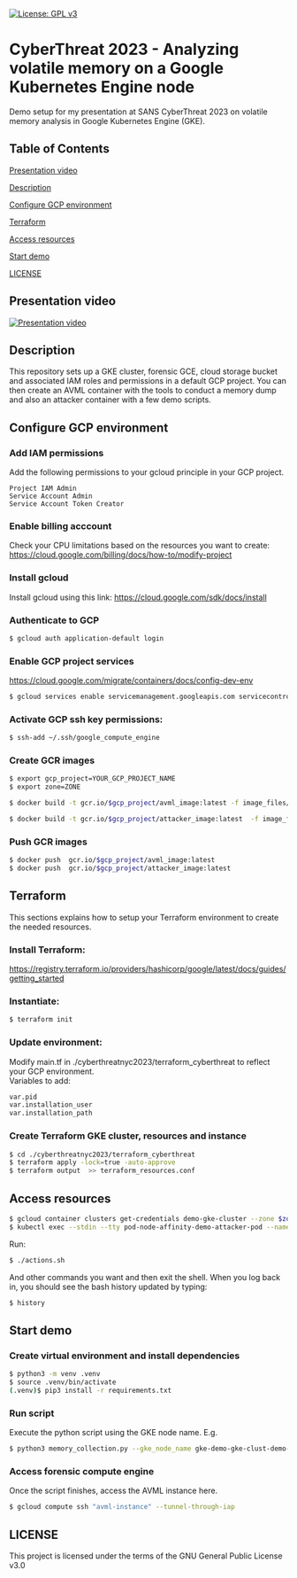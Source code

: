 [![License: GPL v3](https://img.shields.io/badge/License-GPL%20v3-blue.svg)](https://www.gnu.org/licenses/gpl-3.0)

# CyberThreat 2023 - Analyzing volatile memory on a Google Kubernetes Engine node
Demo setup for my presentation at SANS CyberThreat 2023 on volatile memory analysis in Google Kubernetes Engine (GKE).

## Table of Contents  
[Presentation video](##Presentation-video)

[Description](##Description)

[Configure GCP environment](##Configure-GCP-environment)

[Terraform](##Terraform)

[Access resources](##Access-resources)

[Start demo](##Start-demo)

[LICENSE](##LICENSE)

## Presentation video
[![Presentation video](https://pbs.twimg.com/media/F4yYRS-XQAAvds-?format=jpg&name=large)](https://www.sans.org/cyber-security-training-events/cyberthreat23/#:~:text=Analyzing%20Volatile%20Memory%20on%20a%20Google%20Kubernetes%20Engine%20Node)

## Description
This repository sets up a GKE cluster, forensic GCE, cloud storage bucket and associated IAM roles and permissions in a default GCP project.
You can then create an AVML container with the tools to conduct a memory dump and also an attacker container with a few demo scripts.

## Configure GCP environment
### Add IAM permissions 
Add the following permissions to your gcloud principle in your GCP project.
```  	
Project IAM Admin				
Service Account Admin
Service Account Token Creator
```
### Enable billing acccount
Check your CPU limitations based on the resources you want to create:
https://cloud.google.com/billing/docs/how-to/modify-project

### Install gcloud
Install gcloud using this link: https://cloud.google.com/sdk/docs/install

### Authenticate to GCP
```bash
$ gcloud auth application-default login
```

### Enable GCP project services
https://cloud.google.com/migrate/containers/docs/config-dev-env
```bash
$ gcloud services enable servicemanagement.googleapis.com servicecontrol.googleapis.com cloudresourcemanager.googleapis.com compute.googleapis.com container.googleapis.com containerregistry.googleapis.com cloudbuild.googleapis.com
```

### Activate GCP ssh key permissions: 
```bash
$ ssh-add ~/.ssh/google_compute_engine
```
### Create GCR images
```bash
$ export gcp_project=YOUR_GCP_PROJECT_NAME
$ export zone=ZONE

$ docker build -t gcr.io/$gcp_project/avml_image:latest -f image_files/avml/Dockerfile .

$ docker build -t gcr.io/$gcp_project/attacker_image:latest  -f image_files/attacker/Dockerfile .
```
### Push GCR images
```bash
$ docker push  gcr.io/$gcp_project/avml_image:latest  
$ docker push  gcr.io/$gcp_project/attacker_image:latest 
```
## Terraform
This sections explains how to setup your Terraform environment to create the needed resources.
### Install Terraform:
  https://registry.terraform.io/providers/hashicorp/google/latest/docs/guides/getting_started
### Instantiate: 
```bash
$ terraform init
```

### Update environment:
Modify main.tf in ./cyberthreatnyc2023/terraform_cyberthreat to reflect your GCP environment.    
Variables to add: 
```bash
var.pid
var.installation_user
var.installation_path
```

### Create Terraform GKE cluster, resources and instance
```bash
$ cd ./cyberthreatnyc2023/terraform_cyberthreat
$ terraform apply -lock=true -auto-approve
$ terraform output  >> terraform_resources.conf
```

## Access resources
```bash
$ gcloud container clusters get-credentials demo-gke-cluster --zone $zone --project $gcp_project
$ kubectl exec --stdin --tty pod-node-affinity-demo-attacker-pod --namespace default -- /bin/bash  
```
Run:
```bash
$ ./actions.sh 
```
And other commands you want and then exit the shell.
When you log back in, you should see the bash history updated by typing:
```bash
$ history
```

## Start demo

### Create virtual environment and install dependencies
```bash
$ python3 -m venv .venv
$ source .venv/bin/activate
(.venv)$ pip3 install -r requirements.txt
```
### Run script
Execute the python script using the GKE node name. 
E.g.
```bash
$ python3 memory_collection.py --gke_node_name gke-demo-gke-clust-demo-gke-node--f72013e9-jm9c
```

### Access forensic compute engine
Once the script finishes, access the AVML instance here.
```bash
$ gcloud compute ssh "avml-instance" --tunnel-through-iap
```

## LICENSE
This project is licensed under the terms of the GNU General Public License v3.0